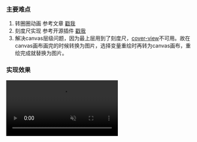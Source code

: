 ### 主要难点
1. 转圈圈动画 参考文章 [戳我](https://blog.csdn.net/wangqin2734/article/details/79347273)
2. 刻度尺实现 参考开源插件 [戳我](https://github.com/mehaotian/wx-scale)
3. 解决canvas层级问题，因为最上层用到了刻度尺，[cover-view](https://developers.weixin.qq.com/miniprogram/dev/component/cover-view.html)不可用。故在canvas画布画完的时候转换为图片，选择变量重绘时再转为canvas画布，重绘完成就替换为图片。

### 实现效果
<video autoplay loop muted width="300">
	<source id="mp4" src="https://files.catbox.moe/jja89b.mp4" type="video/mp4">
</video>
